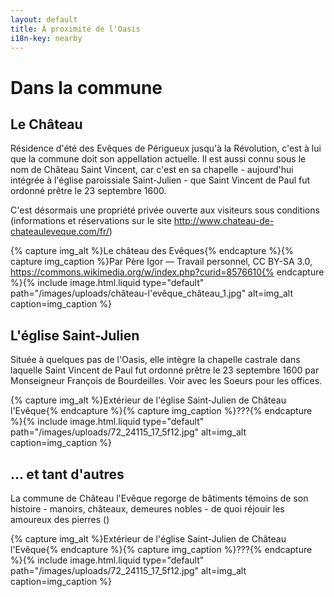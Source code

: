 ```yaml
---
layout: default
title: À proximité de l'Oasis
i18n-key: nearby
---
```

# Dans la commune

## Le Château

<div class="row">
	<p class="p2-3 left">Résidence d'été des Evêques de Périgueux jusqu'à la Révolution, c'est à lui que la commune doit son appellation actuelle. Il est aussi connu sous le nom de Château Saint Vincent, car c'est en sa chapelle - aujourd'hui intégrée à l'église paroissiale Saint-Julien - que Saint Vincent de Paul fut ordonné prêtre le 23 septembre 1600. 

C'est désormais une propriété privée ouverte aux visiteurs sous conditions (informations et réservations sur le site <http://www.chateau-de-chateauleveque.com/fr/>)

{% capture img_alt %}Le château des Evêques{% endcapture %}{% capture img_caption %}Par Père Igor — Travail personnel, CC BY-SA 3.0, https://commons.wikimedia.org/w/index.php?curid=8576610{% endcapture %}{% include image.html.liquid type="default" path="/images/uploads/château-l'evêque_château_1.jpg" alt=img_alt caption=img_caption %}

</div>

## L'église Saint-Julien

<div class="row">
	<p class="p2-3 right">Située à quelques pas de l'Oasis, elle intègre la chapelle castrale dans laquelle Saint Vincent de Paul fut ordonné prêtre le 23 septembre 1600 par Monseigneur François de Bourdeilles. Voir avec les Soeurs pour les offices.</p>

{% capture img_alt %}Extérieur de l'église Saint-Julien de Château l'Evêque{% endcapture %}{% capture img_caption %}???{% endcapture %}{% include image.html.liquid type="default" path="/images/uploads/72_24115_17_5f12.jpg" alt=img_alt caption=img_caption %}

</div>

## ... et tant d'autres

<div class="row">
	<p class="p2-3 right">La commune de Château l'Evêque regorge de bâtiments témoins de son histoire - manoirs, châteaux, demeures nobles - de quoi réjouir les amoureux des pierres (<https://fr.wikipedia.org/wiki/Ch%C3%A2teau-l%27%C3%89v%C3%AAque>)</p>

{% capture img_alt %}Extérieur de l'église Saint-Julien de Château l'Evêque{% endcapture %}{% capture img_caption %}???{% endcapture %}{% include image.html.liquid type="default" path="/images/uploads/72_24115_17_5f12.jpg" alt=img_alt caption=img_caption %}

</div>

